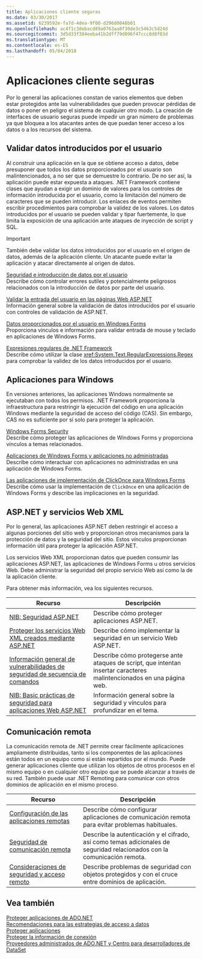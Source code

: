 ```yaml
---
title: Aplicaciones cliente seguras
ms.date: 03/30/2017
ms.assetid: 6239592e-fa7d-4dea-9f00-d296d0048b01
ms.openlocfilehash: ac4f1c3debacd89a0763aa8f30de3c5463c5d24d
ms.sourcegitcommit: 3d5d33f384eeba41b2dff79d096f47ccc8d8f03d
ms.translationtype: MT
ms.contentlocale: es-ES
ms.lasthandoff: 05/04/2018
---
```

# <a name="secure-client-applications"></a>Aplicaciones cliente seguras
Por lo general las aplicaciones constan de varios elementos que deben estar protegidos ante las vulnerabilidades que pueden provocar pérdidas de datos o poner en peligro el sistema de cualquier otro modo. La creación de interfaces de usuario seguras puede impedir un gran número de problemas ya que bloquea a los atacantes antes de que puedan tener acceso a los datos o a los recursos del sistema.  
  
## <a name="validate-user-input"></a>Validar datos introducidos por el usuario  
 Al construir una aplicación en la que se obtiene acceso a datos, debe presuponer que todos los datos proporcionados por el usuario son malintencionados, a no ser que se demuestre lo contrario. De no ser así, la aplicación puede estar expuesta a ataques. .NET Framework contiene clases que ayudan a exigir un dominio de valores para los controles de información introducida por el usuario, como la limitación del número de caracteres que se pueden introducir. Los enlaces de eventos permiten escribir procedimientos para comprobar la validez de los valores. Los datos introducidos por el usuario se pueden validar y tipar fuertemente, lo que limita la exposición de una aplicación ante ataques de inyección de script y SQL.  
  
> [!IMPORTANT]
>  También debe validar los datos introducidos por el usuario en el origen de datos, además de la aplicación cliente. Un atacante puede evitar la aplicación y atacar directamente al origen de datos.  
  
 [Seguridad e introducción de datos por el usuario](../../../../docs/standard/security/security-and-user-input.md)  
 Describe cómo controlar errores sutiles y potencialmente peligrosos relacionados con la introducción de datos por parte del usuario.  
  
 [Validar la entrada del usuario en las páginas Web ASP.NET](http://msdn.microsoft.com/library/4ad3dacb-89e0-4cee-89ac-40a3f2a85461)  
 Información general sobre la validación de datos introducidos por el usuario con controles de validación de ASP.NET.  
  
 [Datos proporcionados por el usuario en Windows Forms](../../../../docs/framework/winforms/user-input-in-windows-forms.md)  
 Proporciona vínculos e información para validar entrada de mouse y teclado en aplicaciones de Windows Forms.  
  
 [Expresiones regulares de .NET Framework](../../../../docs/standard/base-types/regular-expressions.md)  
 Describe cómo utilizar la clase <xref:System.Text.RegularExpressions.Regex> para comprobar la validez de los datos introducidos por el usuario.  
  
## <a name="windows-applications"></a>Aplicaciones para Windows  
 En versiones anteriores, las aplicaciones Windows normalmente se ejecutaban con todos los permisos. .NET Framework proporciona la infraestructura para restringir la ejecución del código en una aplicación Windows mediante la seguridad de acceso del código (CAS). Sin embargo, CAS no es suficiente por sí solo para proteger la aplicación.  
  
 [Windows Forms Security](../../../../docs/framework/winforms/windows-forms-security.md)  
 Describe cómo proteger las aplicaciones de Windows Forms y proporciona vínculos a temas relacionados.  
  
 [Aplicaciones de Windows Forms y aplicaciones no administradas](../../../../docs/framework/winforms/advanced/windows-forms-and-unmanaged-applications.md)  
 Describe cómo interactuar con aplicaciones no administradas en una aplicación de Windows Forms.  
  
 [Las aplicaciones de implementación de ClickOnce para Windows Forms](http://msdn.microsoft.com/library/34d8c770-48f2-460c-8d67-4ea5684511df)  
 Describe cómo usar la implementación de `ClickOnce` en una aplicación de Windows Forms y describe las implicaciones en la seguridad.  
  
## <a name="aspnet-and-xml-web-services"></a>ASP.NET y servicios Web XML  
 Por lo general, las aplicaciones ASP.NET deben restringir el acceso a algunas porciones del sitio web y proporcionan otros mecanismos para la protección de datos y la seguridad del sitio. Estos vínculos proporcionan información útil para proteger la aplicación ASP.NET.  
  
 Los servicios Web XML proporcionan datos que pueden consumir las aplicaciones ASP.NET, las aplicaciones de Windows Forms u otros servicios Web. Debe administrar la seguridad del propio servicio Web así como la de la aplicación cliente.  
  
 Para obtener más información, vea los siguientes recursos.  
  
|Recurso|Descripción|  
|--------------|-----------------|  
|[NIB: Seguridad ASP.NET](http://msdn.microsoft.com/library/04b37532-18d9-40b4-8e5f-ee09a70b311d)|Describe cómo proteger aplicaciones ASP.NET.|  
|[Proteger los servicios Web XML creados mediante ASP.NET](http://msdn.microsoft.com/library/354b2ab1-2782-4542-b32a-dc560178b90c)|Describe cómo implementar la seguridad en un servicio Web ASP.NET.|  
|[Información general de vulnerabilidades de seguridad de secuencia de comandos](http://msdn.microsoft.com/library/772c7312-211a-4eb3-8d6e-eec0aa1dcc07)|Describe cómo protegerse ante ataques de script, que intentan insertar caracteres malintencionados en una página web.|  
|[NIB: Basic prácticas de seguridad para aplicaciones Web ASP.NET](http://msdn.microsoft.com/library/94a52ab8-731d-417e-b997-721baf43df38)|Información general sobre la seguridad y vínculos para profundizar en el tema.|  
  
## <a name="remoting"></a>Comunicación remota  
 La comunicación remota de .NET permite crear fácilmente aplicaciones ampliamente distribuidas, tanto si los componentes de las aplicaciones están todos en un equipo como si están repartidos por el mundo. Puede generar aplicaciones cliente que utilizan los objetos de otros procesos en el mismo equipo o en cualquier otro equipo que se puede alcanzar a través de su red. También puede usar .NET Remoting para comunicar con otros dominios de aplicación en el mismo proceso.  
  
|Recurso|Descripción|  
|--------------|-----------------|  
|[Configuración de las aplicaciones remotas](http://msdn.microsoft.com/library/92c0c097-d984-4315-835b-7490ecdf1097)|Describe cómo configurar aplicaciones de comunicación remota para evitar problemas habituales.|  
|[Seguridad de comunicación remota](http://msdn.microsoft.com/library/9574262c-d4b1-41c5-8600-24ff147c0add)|Describe la autenticación y el cifrado, así como temas adicionales de seguridad relacionados con la comunicación remota.|  
|[Consideraciones de seguridad y acceso remoto](../../../../docs/framework/misc/security-and-remoting-considerations.md)|Describe problemas de seguridad con objetos protegidos y con el cruce entre dominios de aplicación.|  
  
## <a name="see-also"></a>Vea también  
 [Proteger aplicaciones de ADO.NET](../../../../docs/framework/data/adonet/securing-ado-net-applications.md)  
 [Recomendaciones para las estrategias de acceso a datos](http://msdn.microsoft.com/library/72411f32-d12a-4de8-b961-e54fca7faaf5)  
 [Proteger aplicaciones](/visualstudio/ide/securing-applications)  
 [Proteger la información de conexión](../../../../docs/framework/data/adonet/protecting-connection-information.md)  
 [Proveedores administrados de ADO.NET y Centro para desarrolladores de DataSet](http://go.microsoft.com/fwlink/?LinkId=217917)
